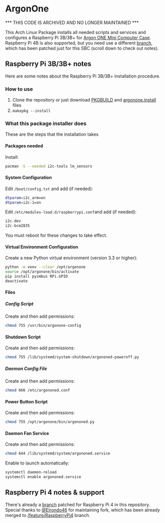 # ArgonOne

*** THIS CODE IS ARCHIVED AND NO LONGER MAINTAINED ***

This Arch Linux Package installs all needed scripts and services and configures a Raspberry Pi 3B/3B+ for [Argon ONE Mini Computer Case](https://www.argon40.com/argon1.html). Raspberry Pi 4B is also supported, but you need use a different [branch](https://github.com/kounch/argonone/tree/feature/RaspberryPi4), which has been patched just for this SBC (scroll down to check out notes).

## Raspberry Pi 3B/3B+ notes
Here are some notes about the Raspberry Pi 3B/3B+ installation procedure.

### How to use

 1. Clone the repository or just download [PKGBUILD](https://raw.githubusercontent.com/kounch/argonone/master/PKGBUILD) and [argonone.install](https://raw.githubusercontent.com/kounch/argonone/master/argonone.install) files
 2. ```makepkg --install```

### What this package installer does

These are the steps that the installation takes

#### Packages needed

Install:

```bash
pacman -S --needed i2c-tools lm_sensors
```

#### System Configuration

Edit ```/boot/config.txt``` and add (if needed):

```bash
dtparam=i2c_arm=on
dtparam=i2c-1=on
```

Edit ```/etc/modules-load.d/raspberrypi.conf```and add (if needed):

```bash
i2c-dev
i2c-bcm2835
```

You must reboot for these changes to take effect.

#### Virtual Environment Configuration

Create a new Python virtual environment (version 3.3 or higher):

```bash
python -m venv --clear /opt/argonone
source /opt/argonone/bin/activate
pip install pysmbus RPi.GPIO
deactivate
```

#### Files

##### Config Script

Create and then add permissions:

```bash
chmod 755 /usr/bin/argonone-config
```

#### Shutdown Script

Create and then add permissions:

```bash
chmod 755 /lib/systemd/system-shutdown/argononed-poweroff.py
```

##### Daemon Config File

Create and then add permissions:

```bash
chmod 666 /etc/argononed.conf
```

#### Power Button Script

Create and then add permissions:

```bash
chmod 755 /opt/argonone/bin/argononed.py
```

#### Daemon Fan Service

Create and then add permissions:

```bash
chmod 644 /lib/systemd/system/argononed.service
```

Enable to launch automatically:

```bash
systemctl daemon-reload
systemctl enable argononed.service
```
## Raspberry Pi 4 notes & support
There's already a [branch](https://github.com/kounch/argonone/tree/feature/RaspberryPi4) patched for Raspberry Pi 4 in this repository.
Special thanks to [@Elrondo46](https://github.com/Elrondo46) for maintaining fork, which has been already merged to [/feature/RaspberryPi4](https://github.com/kounch/argonone/tree/feature/RaspberryPi4) branch.
